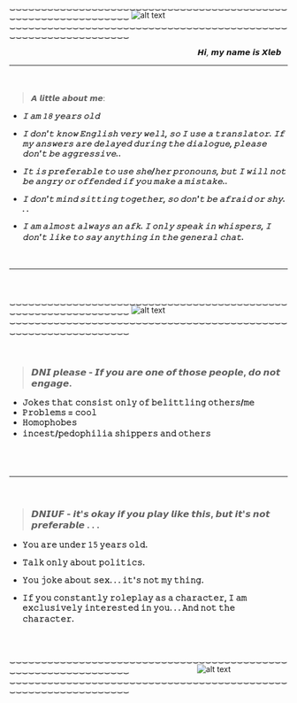 
‿‿‿‿‿‿‿‿‿‿‿‿‿‿‿‿‿‿‿‿‿‿‿‿‿‿‿‿‿‿‿‿‿‿‿‿‿‿‿‿‿‿‿‿‿‿‿‿‿‿‿‿‿‿‿‿‿‿‿‿‿‿‿
![alt text](https://i.postimg.cc/4xfbZf1Y/b4d3fc9a-d1dc-4d4d-8b47-c1792e7000b6.jpg)
‿‿‿‿‿‿‿‿‿‿‿‿‿‿‿‿‿‿‿‿‿‿‿‿‿‿‿‿‿‿‿‿‿‿‿‿‿‿‿‿‿‿‿‿‿‿‿‿‿‿‿‿‿‿‿‿‿‿‿‿‿‿‿




ㅤ ㅤㅤ ㅤ ㅤㅤ ㅤ ㅤㅤ ㅤ ㅤㅤㅤ ㅤㅤㅤㅤㅤㅤㅤㅤㅤㅤㅤ<hi><i>*𝙃𝙞, 𝙢𝙮 𝙣𝙖𝙢𝙚 𝙞𝙨 𝙓𝙡𝙚𝙗*</i></hi>
___________________________
ㅤㅤ
  >𝘼 𝙡𝙞𝙩𝙩𝙡𝙚 𝙖𝙗𝙤𝙪𝙩 𝙢𝙚:ㅤ ㅤㅤ ㅤ ㅤㅤ ㅤ ㅤㅤ ㅤ ㅤㅤ
 + **<hi><i>𝙸 𝚊𝚖 𝟷𝟾 𝚢𝚎𝚊𝚛𝚜 𝚘𝚕𝚍</i></hi>**

 +  **<hi><i>𝙸 𝚍𝚘𝚗'𝚝 𝚔𝚗𝚘𝚠 𝙴𝚗𝚐𝚕𝚒𝚜𝚑 𝚟𝚎𝚛𝚢 𝚠𝚎𝚕𝚕, 𝚜𝚘 𝙸 𝚞𝚜𝚎 𝚊 𝚝𝚛𝚊𝚗𝚜𝚕𝚊𝚝𝚘𝚛. 𝙸𝚏 𝚖𝚢 𝚊𝚗𝚜𝚠𝚎𝚛𝚜 𝚊𝚛𝚎 𝚍𝚎𝚕𝚊𝚢𝚎𝚍 𝚍𝚞𝚛𝚒𝚗𝚐 𝚝𝚑𝚎 𝚍𝚒𝚊𝚕𝚘𝚐𝚞𝚎, 𝚙𝚕𝚎𝚊𝚜𝚎 𝚍𝚘𝚗'𝚝 𝚋𝚎 𝚊𝚐𝚐𝚛𝚎𝚜𝚜𝚒𝚟𝚎..</i></hi>**

 +  **<hi><i>𝙸𝚝 𝚒𝚜 𝚙𝚛𝚎𝚏𝚎𝚛𝚊𝚋𝚕𝚎 𝚝𝚘 𝚞𝚜𝚎 𝚜𝚑𝚎/𝚑𝚎𝚛 𝚙𝚛𝚘𝚗𝚘𝚞𝚗𝚜, 𝚋𝚞𝚝 𝙸 𝚠𝚒𝚕𝚕 𝚗𝚘𝚝 𝚋𝚎 𝚊𝚗𝚐𝚛𝚢 𝚘𝚛 𝚘𝚏𝚏𝚎𝚗𝚍𝚎𝚍 𝚒𝚏 𝚢𝚘𝚞 𝚖𝚊𝚔𝚎 𝚊 𝚖𝚒𝚜𝚝𝚊𝚔𝚎..</i></hi>**  

 +  **<hi><i>𝙸 𝚍𝚘𝚗'𝚝 𝚖𝚒𝚗𝚍 𝚜𝚒𝚝𝚝𝚒𝚗𝚐 𝚝𝚘𝚐𝚎𝚝𝚑𝚎𝚛, 𝚜𝚘 𝚍𝚘𝚗'𝚝 𝚋𝚎 𝚊𝚏𝚛𝚊𝚒𝚍 𝚘𝚛 𝚜𝚑𝚢. . .</i></hi>**  

 +  **<hi><i>𝙸 𝚊𝚖 𝚊𝚕𝚖𝚘𝚜𝚝 𝚊𝚕𝚠𝚊𝚢𝚜 𝚊𝚗 𝚊𝚏𝚔. 𝙸 𝚘𝚗𝚕𝚢 𝚜𝚙𝚎𝚊𝚔 𝚒𝚗 𝚠𝚑𝚒𝚜𝚙𝚎𝚛𝚜, 𝙸 𝚍𝚘𝚗'𝚝 𝚕𝚒𝚔𝚎 𝚝𝚘 𝚜𝚊𝚢 𝚊𝚗𝚢𝚝𝚑𝚒𝚗𝚐 𝚒𝚗 𝚝𝚑𝚎 𝚐𝚎𝚗𝚎𝚛𝚊𝚕 𝚌𝚑𝚊𝚝.</i></hi>**
ㅤ ㅤㅤ

ㅤ ㅤㅤ ㅤ ㅤㅤ ㅤ ㅤㅤ ㅤ ㅤㅤㅤ ㅤㅤ

________________________

ㅤ ㅤㅤ ㅤ ㅤㅤ ㅤ ㅤㅤ ㅤ ㅤㅤㅤ ㅤㅤ
ㅤ ㅤㅤㅤ ㅤ ㅤㅤ ㅤ ㅤㅤ

‿‿‿‿‿‿‿‿‿‿‿‿‿‿‿‿‿‿‿‿‿‿‿‿‿‿‿‿‿‿‿‿‿‿‿‿‿‿‿‿‿‿‿‿‿‿‿‿‿‿‿‿‿‿‿‿‿‿‿‿‿‿‿
![alt text](https://i.postimg.cc/WzcgyT3b/eeb7c57b-1b54-4bdb-8c7e-3d849a415ea3.jpg)
‿‿‿‿‿‿‿‿‿‿‿‿‿‿‿‿‿‿‿‿‿‿‿‿‿‿‿‿‿‿‿‿‿‿‿‿‿‿‿‿‿‿‿‿‿‿‿‿‿‿‿‿‿‿‿‿‿‿‿‿‿‿‿
ㅤ ㅤㅤ

ㅤ ㅤㅤ ㅤ ㅤㅤ ㅤ ㅤㅤ ㅤ ㅤㅤㅤ ㅤㅤ
ㅤㅤ ㅤ ㅤㅤㅤ ㅤㅤ
>### 𝘿𝙉𝙄 𝙥𝙡𝙚𝙖𝙨𝙚 - 𝙄𝙛 𝙮𝙤𝙪 𝙖𝙧𝙚 𝙤𝙣𝙚 𝙤𝙛 𝙩𝙝𝙤𝙨𝙚 𝙥𝙚𝙤𝙥𝙡𝙚, 𝙙𝙤 𝙣𝙤𝙩 𝙚𝙣𝙜𝙖𝙜𝙚.
+ **𝙹𝚘𝚔𝚎𝚜 𝚝𝚑𝚊𝚝 𝚌𝚘𝚗𝚜𝚒𝚜𝚝 𝚘𝚗𝚕𝚢 𝚘𝚏 𝚋𝚎𝚕𝚒𝚝𝚝𝚕𝚒𝚗𝚐 𝚘𝚝𝚑𝚎𝚛𝚜/𝚖𝚎**
+ **𝙿𝚛𝚘𝚋𝚕𝚎𝚖𝚜 = 𝚌𝚘𝚘𝚕**
+ **𝙷𝚘𝚖𝚘𝚙𝚑𝚘𝚋𝚎𝚜**
+ **𝚒𝚗𝚌𝚎𝚜𝚝/𝚙𝚎𝚍𝚘𝚙𝚑𝚒𝚕𝚒𝚊 𝚜𝚑𝚒𝚙𝚙𝚎𝚛𝚜 𝚊𝚗𝚍 𝚘𝚝𝚑𝚎𝚛𝚜**
ㅤ ㅤㅤ ㅤ ㅤㅤ ㅤ ㅤㅤ ㅤ ㅤㅤ

ㅤ ㅤㅤ
____________________________
ㅤ ㅤㅤ
>### 𝘿𝙉𝙄𝙐𝙁 - 𝙞𝙩'𝙨 𝙤𝙠𝙖𝙮 𝙞𝙛 𝙮𝙤𝙪 𝙥𝙡𝙖𝙮 𝙡𝙞𝙠𝙚 𝙩𝙝𝙞𝙨, 𝙗𝙪𝙩 𝙞𝙩'𝙨 𝙣𝙤𝙩 𝙥𝙧𝙚𝙛𝙚𝙧𝙖𝙗𝙡𝙚 . . .

+ **𝚈𝚘𝚞 𝚊𝚛𝚎 𝚞𝚗𝚍𝚎𝚛 𝟷𝟻 𝚢𝚎𝚊𝚛𝚜 𝚘𝚕𝚍.**

+ **𝚃𝚊𝚕𝚔 𝚘𝚗𝚕𝚢 𝚊𝚋𝚘𝚞𝚝 𝚙𝚘𝚕𝚒𝚝𝚒𝚌𝚜.**

+ **𝚈𝚘𝚞 𝚓𝚘𝚔𝚎 𝚊𝚋𝚘𝚞𝚝 𝚜𝚎𝚡. . . 𝚒𝚝'𝚜 𝚗𝚘𝚝 𝚖𝚢 𝚝𝚑𝚒𝚗𝚐.**

+ **𝙸𝚏 𝚢𝚘𝚞 𝚌𝚘𝚗𝚜𝚝𝚊𝚗𝚝𝚕𝚢 𝚛𝚘𝚕𝚎𝚙𝚕𝚊𝚢 𝚊𝚜 𝚊 𝚌𝚑𝚊𝚛𝚊𝚌𝚝𝚎𝚛, 𝙸 𝚊𝚖 𝚎𝚡𝚌𝚕𝚞𝚜𝚒𝚟𝚎𝚕𝚢 𝚒𝚗𝚝𝚎𝚛𝚎𝚜𝚝𝚎𝚍 𝚒𝚗 𝚢𝚘𝚞. . . 𝙰𝚗𝚍 𝚗𝚘𝚝 𝚝𝚑𝚎 𝚌𝚑𝚊𝚛𝚊𝚌𝚝𝚎𝚛.**
ㅤ ㅤㅤ
 ㅤㅤ ㅤ ㅤㅤ ㅤ ㅤㅤ ㅤ ㅤㅤ

 ㅤㅤ ㅤ ㅤㅤ ㅤ ㅤㅤ ㅤ ㅤㅤ
ㅤ ㅤㅤ ㅤ ㅤㅤ ㅤ ㅤㅤ ㅤ ㅤㅤㅤ 
ㅤ ㅤㅤㅤ ㅤ ㅤㅤ ㅤㅤㅤ
‿‿‿‿‿‿‿‿‿‿‿‿‿‿‿‿‿‿‿‿‿‿‿‿‿‿‿‿‿‿‿‿‿‿‿‿‿‿‿‿‿‿‿‿‿‿‿‿‿‿‿‿‿‿‿‿‿‿‿‿‿‿‿ㅤㅤ ㅤ ㅤㅤ ㅤ ㅤㅤ
![alt text](https://i.postimg.cc/PqcmmmnD/04904990-ed3f-4d6b-a1a7-f6c91e2dba19.jpg)
‿‿‿‿‿‿‿‿‿‿‿‿‿‿‿‿‿‿‿‿‿‿‿‿‿‿‿‿‿‿‿‿‿‿‿‿‿‿‿‿‿‿‿‿‿‿‿‿‿‿‿‿‿‿‿‿‿‿‿‿‿‿‿
<!--
**BR1EADCUTTER/BR1EADCUTTER** is a ✨ _special_ ✨ repository because its `README.md` (this file) appears on your GitHub profile.

Here are some ideas to get you started:

- 🔭 I’m currently working on ...
- 🌱 I’m currently learning ...
- 👯 I’m looking to collaborate on ...
- 🤔 I’m looking for help with ...
- 💬 Ask me about ...
- 📫 How to reach me: ...
- 😄 Pronouns: ...
- ⚡ Fun fact: ...
-->
